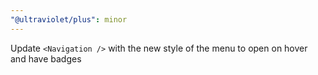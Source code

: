 ```yaml
---
"@ultraviolet/plus": minor
---
```


Update `<Navigation />` with the new style of the menu to open on hover and have badges
